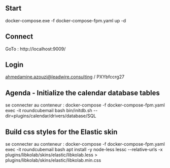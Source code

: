 ## Start

docker-compose.exe -f docker-compose-fpm.yaml  up -d



## Connect  

GoTo : http://localhost:9009/

## Login 
ahmedamine.azouzi@leadwire.consulting  /   PXYbfccrg27



## Agenda - Initialize the calendar database tables
se connecter au conteneur : docker-compose -f docker-compose-fpm.yaml exec -it roundcubemail bash
bin/initdb.sh --dir=plugins/calendar/drivers/database/SQL

## Build css styles for the Elastic skin
se connecter au conteneur : docker-compose -f docker-compose-fpm.yaml exec -it roundcubemail bash
apt install -y node-less
lessc --relative-urls -x plugins/libkolab/skins/elastic/libkolab.less > plugins/libkolab/skins/elastic/libkolab.min.css
